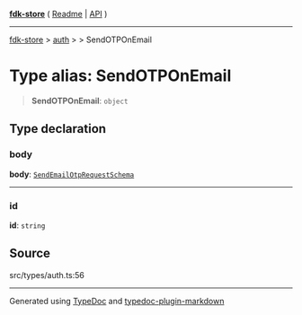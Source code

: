 [**fdk-store**](../../../README.md) ( [Readme](../../../README.md) \| [API](../../../API.md) )

---

[fdk-store](../../../API.md) > [auth](../../README.md) > [<internal>](../README.md) > SendOTPOnEmail

# Type alias: SendOTPOnEmail

> **SendOTPOnEmail**: `object`

## Type declaration

### body

**body**: [`SendEmailOtpRequestSchema`](type-alias.SendEmailOtpRequestSchema.md)

---

### id

**id**: `string`

## Source

src/types/auth.ts:56

---

Generated using [TypeDoc](https://typedoc.org/) and [typedoc-plugin-markdown](https://www.npmjs.com/package/typedoc-plugin-markdown)
